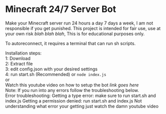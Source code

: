 # Minecraft 24/7 Server Bot
Make your Minecraft server run 24 hours a day 7 days a week, I am not responsible if you get punished. This project is intended for fair use, use at your own risk *blah blah blah*, This is for educational purposes only.

To autoreconnect, it requires a terminal that can run sh scripts.


Installation steps:
<br>
1: Download
<br>
2: Extract file
<br>
3: edit config.json with your desired settings
<br>
4: run start.sh (Recommended) or `node index.js`
<br>
 or 
<br>
Watch this youtube video on how to setup the bot *link goes here* 
<br>
Note: If you run into any errors follow the troubleshooting below.
<br>
Error troubleshooting:
Getting a type error: make sure to run start.sh and index.js
Getting a permission denied: run start.sh and index.js
Not understanding what error your getting just watch the damn youtube video
